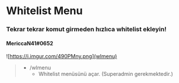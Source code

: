# Whitelist Menu
### Tekrar tekrar komut girmeden hızlıca whitelist ekleyin!
#### MericcaN41#0652

![https://i.imgur.com/490PMny.png](wlmenu)

> * /wlmenu
>   * Whitelist menüsünü açar. (Superadmin gerekmektedir.)